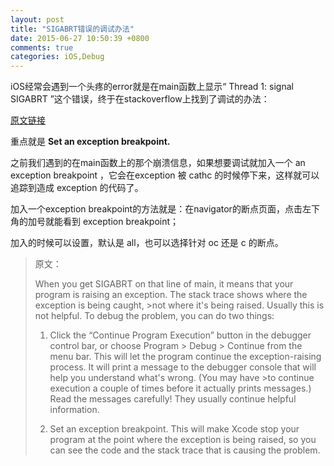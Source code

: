 ```yaml
---
layout: post
title: "SIGABRT错误的调试办法"
date: 2015-06-27 10:50:39 +0800
comments: true
categories: iOS,Debug
---
```


iOS经常会遇到一个头疼的error就是在main函数上显示“ Thread 1: signal SIGABRT ”这个错误，终于在stackoverflow上找到了调试的办法：

 

[原文链接](http://stackoverflow.com/questions/9782621/i-have-an-error-in-main-m-thread-1-signal-sigabrt-how-can-i-fix-this)

 

重点就是 **Set an exception breakpoint.**

 之前我们遇到的在main函数上的那个崩溃信息，如果想要调试就加入一个 an exception breakpoint ，它会在exception 被 cathc 的时候停下来，这样就可以追踪到造成 exception 的代码了。 

加入一个exception breakpoint的方法就是：在navigator的断点页面，点击左下角的加号就能看到 exception breakpoint；

加入的时候可以设置，默认是 all，也可以选择针对 oc 还是 c 的断点。

 

>原文：
>
>When you get SIGABRT on that line of main, it means that your program is raising an exception. The stack trace shows where the exception is being caught, >not where it's being raised. Usually this is not helpful. To debug the problem, you can do two things:  
>
>1.  Click the “Continue Program Execution” button in the debugger control bar, or choose Program > Debug > Continue from the menu bar. This will let the program continue the exception-raising process. It will print a message to the debugger console that will help you understand what's wrong. (You may have >to continue execution a couple of times before it actually prints messages.) Read the messages carefully! They usually continue helpful information.    
>
>2. Set an exception breakpoint. This will make Xcode stop your program at the point where the exception is being raised, so you can see the code and the stack trace that is causing the problem.